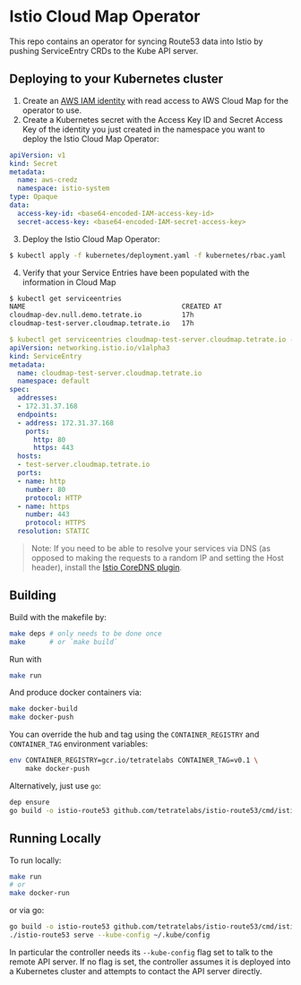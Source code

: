 # Istio Cloud Map Operator

This repo contains an operator for syncing Route53 data into Istio by pushing ServiceEntry CRDs to the Kube API server.

## Deploying to your Kubernetes cluster

1. Create an [AWS IAM identity](https://docs.aws.amazon.com/IAM/latest/UserGuide/introduction_access-management.html) with read access to AWS Cloud Map for the operator to use.
2. Create a Kubernetes secret with the Access Key ID and Secret Access Key of the identity you just created in the namespace you want to deploy the Istio Cloud Map Operator:
```yaml
apiVersion: v1
kind: Secret
metadata:
  name: aws-credz
  namespace: istio-system
type: Opaque
data:
  access-key-id: <base64-encoded-IAM-access-key-id>
  secret-access-key: <base64-encoded-IAM-secret-access-key>
```
3. Deploy the Istio Cloud Map Operator:
```bash
$ kubectl apply -f kubernetes/deployment.yaml -f kubernetes/rbac.yaml
```
4. Verify that your Service Entries have been populated with the information in Cloud Map
```bash
$ kubectl get serviceentries
NAME                                       CREATED AT
cloudmap-dev.null.demo.tetrate.io          17h
cloudmap-test-server.cloudmap.tetrate.io   17h
```
```yaml
$ kubectl get serviceentries cloudmap-test-server.cloudmap.tetrate.io -o yaml
apiVersion: networking.istio.io/v1alpha3
kind: ServiceEntry
metadata:
  name: cloudmap-test-server.cloudmap.tetrate.io
  namespace: default
spec:
  addresses:
  - 172.31.37.168
  endpoints:
  - address: 172.31.37.168
    ports:
      http: 80
      https: 443
  hosts:
  - test-server.cloudmap.tetrate.io
  ports:
  - name: http
    number: 80
    protocol: HTTP
  - name: https
    number: 443
    protocol: HTTPS
  resolution: STATIC
```

>Note: If you need to be able to resolve your services via DNS (as opposed to making the requests to a random IP and setting the Host header), install the [Istio CoreDNS plugin](https://github.com/istio-ecosystem/istio-coredns-plugin).

## Building

Build with the makefile by:
```bash
make deps # only needs to be done once
make      # or `make build`
```

Run with
```bash
make run
```

And produce docker containers via:
```bash
make docker-build
make docker-push
```
You can override the hub and tag using the `CONTAINER_REGISTRY` and `CONTAINER_TAG` environment variables:


```bash
env CONTAINER_REGISTRY=gcr.io/tetratelabs CONTAINER_TAG=v0.1 \
    make docker-push
```


Alternatively, just use `go`:
```bash
dep ensure
go build -o istio-route53 github.com/tetratelabs/istio-route53/cmd/istio-route53
``` 

## Running Locally

To run locally:
```bash
make run
# or
make docker-run
```

or via go:
```bash
go build -o istio-route53 github.com/tetratelabs/istio-route53/cmd/istio-route53
./istio-route53 serve --kube-config ~/.kube/config
```

In particular the controller needs its `--kube-config` flag set to talk to the remote API server. If no flag is set, the controller assumes it is deployed into a Kubernetes cluster and attempts to contact the API server directly.
